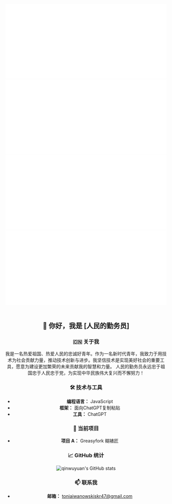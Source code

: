 <div align="center">

<a href="https://raw.githubusercontent.com/10086100886/github-stats/master/generated/overview.svg#gh-light-mode-only">
    <img src="https://github.com/10086100886/github-stats/blob/master/generated/overview.svg#gh-light-mode-only" /></a>
<a href="https://raw.githubusercontent.com/10086100886/github-stats/master/generated/languages.svg#gh-light-mode-only">
    <img src="https://github.com/10086100886/github-stats/blob/master/generated/languages.svg#gh-light-mode-only" /></a>

<a href="https://raw.githubusercontent.com/10086100886/github-stats/master/generated/overview.svg#gh-dark-mode-only">
    <img src="https://github.com/10086100886/github-stats/blob/master/generated/overview.svg#gh-dark-mode-only" /></a>
<a href="https://raw.githubusercontent.com/10086100886/github-stats/master/generated/languages.svg#gh-dark-mode-only">
    <img src="https://github.com/10086100886/github-stats/blob/master/generated/languages.svg#gh-dark-mode-only" /></a>    
<br /><br />

## 👋 你好，我是 [人民的勤务员]

### 🇨🇳 关于我
我是一名热爱祖国、热爱人民的忠诚好青年。作为一名新时代青年，我致力于用技术为社会贡献力量，推动技术创新与进步。我坚信技术是实现美好社会的重要工具，愿意为建设更加繁荣的未来贡献我的智慧和力量。
人民的勤务员永远忠于祖国忠于人民忠于党，为实现中华民族伟大复兴而不懈努力！
### 🛠️ 技术与工具
- **编程语言：** JavaScript
- **框架：** 面向ChatGPT复制粘贴
- **工具：** ChatGPT

### 💼 当前项目
- **项目 A：** Greasyfork 糊裱匠


### 📈 GitHub 统计

![qinwuyuan's GitHub stats](https://github-readme-stats.vercel.app/api?username=ChinaGodMan&show_icons=true&bg_color=30,e96443,904e95&title_color=fff&text_color=fff&icon_color=fff)
 
### 📫 联系我
- **邮箱：** [toniaiwanowskiskr47@gmail.com](mailto:toniaiwanowskiskr47@gmail.com)


